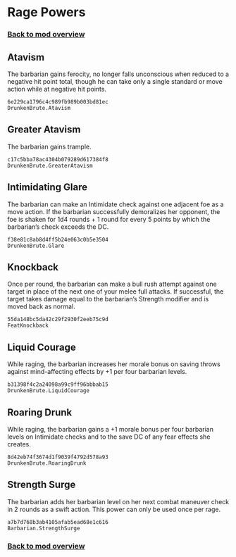 # Rage Powers

### [Back to mod overview](./README.md)

## Atavism

The barbarian gains ferocity, no longer falls unconscious when reduced to a negative hit point total, though he can take only a single standard or move action while at negative hit points.

`6e229ca1796c4c989fb989b003bd81ec`  
`DrunkenBrute.Atavism`  

## Greater Atavism

The barbarian gains trample.

`c17c5bba78ac4304b079289d617384f8`  
`DrunkenBrute.GreaterAtavism`  

## Intimidating Glare

The barbarian can make an Intimidate check against one adjacent foe as a move action. If the barbarian successfully demoralizes her opponent, the foe is shaken for 1d4 rounds + 1 round for every 5 points by which the barbarian’s check exceeds the DC.

`f38e81c8ab8d4ff5b24e063c0b5e3504`  
`DrunkenBrute.Glare`  

## Knockback

Once per round, the barbarian can make a bull rush attempt against one target in place of the next one of your melee full attacks. If successful, the target takes damage equal to the barbarian’s Strength modifier and is moved back as normal.

`55da148bc5da42c29f2930f2eeb75c9d`  
`FeatKnockback`  

## Liquid Courage

While raging, the barbarian increases her morale bonus on saving throws against mind-affecting effects by +1 per four barbarian levels.

`b31398f4c2a24098a99c9ff96bbbab15`  
`DrunkenBrute.LiquidCourage`  

## Roaring Drunk

While raging, the barbarian gains a +1 morale bonus per four barbarian levels on Intimidate checks and to the save DC of any fear effects she creates.

`8d42eb74f3674d1f9039f4792d578a93`  
`DrunkenBrute.RoaringDrunk`  

## Strength Surge

The barbarian adds her barbarian level on her next combat maneuver check in 2 rounds as a swift action. This power can only be used once per rage.

`a7b7d768b3ab4105afab5ead68e1c616`  
`Barbarian.StrengthSurge`  


### [Back to mod overview](./README.md)
